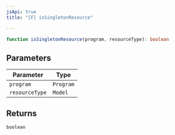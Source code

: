 ```yaml
---
jsApi: true
title: "[F] isSingletonResource"

---
```

```ts
function isSingletonResource(program, resourceType): boolean
```

## Parameters

| Parameter | Type |
| ------ | ------ |
| `program` | `Program` |
| `resourceType` | `Model` |

## Returns

`boolean`
